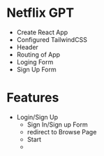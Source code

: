 # Netflix GPT

 - Create React App 
 - Configured TailwindCSS
 - Header
 - Routing of App
 - Loging Form
 - Sign Up Form 

# Features
  - Login/Sign Up
    - Sign In/Sign up Form
    - redirect to Browse Page
    - Start
    - 
      

